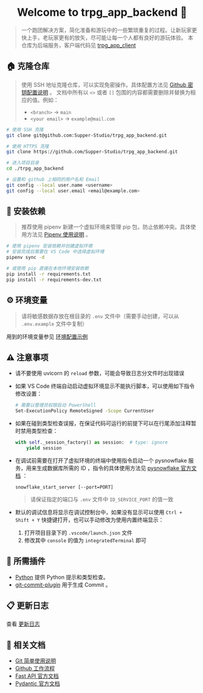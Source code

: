 <h1 align="center">Welcome to trpg_app_backend 👋</h1>

> 一个跑团解决方案，简化准备和游玩中的一些繁琐重复的过程。让新玩家更快上手，老玩家更有的放矢，尽可能让每一个人都有良好的游玩体验。
> 本仓库为后端服务，客户端代码见 [trpg_app_client]

## 🏠 克隆仓库

> 使用 SSH 地址克隆仓库，可以实现免密操作。具体配置方法见 [Github 密钥配置说明] 。
> 文档中所有以 `<>` 或者 `[]` 包围的内容都需要删除并替换为相应的值。例如：
>
> - `<branch>` -> `main`
> - `<your email>` -> `example@mail.com`

```bash
# 使用 SSH 克隆
git clone git@github.com:Supper-Studio/trpg_app_backend.git

# 使用 HTTPS 克隆
git clone https://github.com/Supper-Studio/trpg_app_backend.git

# 进入项目目录
cd ./trpg_app_backend

# 设置和 github 上相同的用户名和 Email
git config --local user.name <username>
git config --local user.email <email@example.com>
```

## 🐋 安装依赖

> 推荐使用 pipenv 新建一个虚拟环境来管理 pip 包，防止依赖冲突。具体使用方法见 [Pipenv 使用说明] 。

```bash
# 使用 pipenv 安装依赖并创建虚拟环境
# 安装完成后需要在 VS Code 中选择虚拟环境
pipenv sync -d

# 或使用 pip 直接在本地环境安装依赖
pip install -r requirements.txt
pip install -r requirements-dev.txt
```

## ⚙️ 环境变量

> 请将敏感数据存放在根目录的 `.env` 文件中（需要手动创建，可以从 `.env.example` 文件中复制）

用到的环境变量参见 [环境配置示例]

## ⚠️ 注意事项

- 请不要使用 uvicorn 的 `reload` 参数，可能会导致日志分文件时出现错误
- 如果 VS Code 终端自动启动虚拟环境显示不能执行脚本，可以使用如下指令修改设置：

    ```bash
    # 需要以管理员权限启动 PowerShell
    Set-ExecutionPolicy RemoteSigned -Scope CurrentUser
    ```

- 如果在碰到类型检查误报，在保证代码可运行的前提下可以在行尾添加注释暂时禁用类型检查：

    ```python
    with self._session_factory() as session:  # type: ignore
        yield session
    ```

- 在调试前需要在打开了虚拟环境的终端中使用指令启动一个 pysnowflake 服务，用来生成数据库所需的 ID ，指令的具体使用方法见 [pysnowflake 官方文档] ：

    ```shell
    snowflake_start_server [--port=PORT]
    ```

    > 请保证指定的端口与 `.env` 文件中 `ID_SERVICE_PORT` 的值一致

- 默认的调试信息将显示在调试控制台中，如果没有显示可以使用 `Ctrl + Shift + Y` 快捷键打开，也可以手动修改为使用内置终端显示：

    1. 打开项目目录下的 `.vscode/launch.json` 文件
    2. 修改其中 `console` 的值为 `integratedTerminal` 即可

## 🧩 所需插件

- [Python] 提供 Python 提示和类型检查。
- [git-commit-plugin] 用于生成 Commit 。

## 📋 更新日志

查看 [更新日志]

## 📄 相关文档

- [Git 简单使用说明]
- [Github 工作流程]
- [Fast API 官方文档]
- [Pydantic 官方文档]

<!-- Links -->

[环境配置示例]: ./.env.example
[更新日志]: ./CHANGELOG.md

[Pipenv 使用说明]: ./docs/pipenv-useages.md
[Github 密钥配置说明]: ./docs/github-key-generate.md
[Git 简单使用说明]: ./docs/git-useages.md
[Github 工作流程]: ./docs/github-workflow.md

[trpg_app_client]: https://github.com/Supper-Studio/trpg_app_client
[Python]: https://marketplace.visualstudio.com/items?itemName=ms-python.python
[git-commit-plugin]: https://marketplace.visualstudio.com/items?itemName=redjue.git-commit-plugin

[Fast API 官方文档]: https://fastapi.tiangolo.com/zh/
[Pydantic 官方文档]: https://pydantic-docs.helpmanual.io/
[pysnowflake 官方文档]: https://pysnowflake.readthedocs.io/en/latest/
